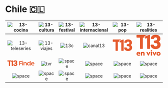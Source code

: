 # Chile 🇨🇱

| ![13-cocina] | ![13-cultura] | ![13-festival] | ![13-internacional] | ![13-pop] | ![13-realities] |
|:---:|:---:|:---:|:---:|:---:|:---:|
| ![13-teleseries] | ![13-viajes] | ![13c] | ![canal13] | ![t13] | ![t13-en-vivo] |
| ![t13-finde] | ![tvr] | ![space] | ![space] | ![space] | ![space] |
| ![space] | ![space] | ![space] | ![space] | ![space] | ![space] |


[13-cocina]:13-cocina-cl.png
[13-cultura]:13-cultura-cl.png
[13-festival]:13-festival-cl.png
[13-internacional]:13-internacional-cl.png
[13-pop]:13-pop-cl.png
[13-realities]:13-realities-cl.png
[13-teleseries]:13-teleseries-cl.png
[13-viajes]:13-viajes-cl.png
[13c]:13c-cl.png
[canal13]:canal13-cl.png
[t13]:t13-cl.png
[t13-en-vivo]:t13-en-vivo-cl.png
[t13-finde]:t13-finde-cl.png
[tvr]:tvr-cl.png

[space]:../../misc/space-1500.png "Space"

